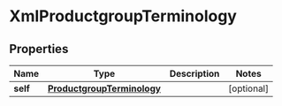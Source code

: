 

# XmlProductgroupTerminology

## Properties

Name | Type | Description | Notes
------------ | ------------- | ------------- | -------------
**self** | [**ProductgroupTerminology**](ProductgroupTerminology.md) |  |  [optional]




